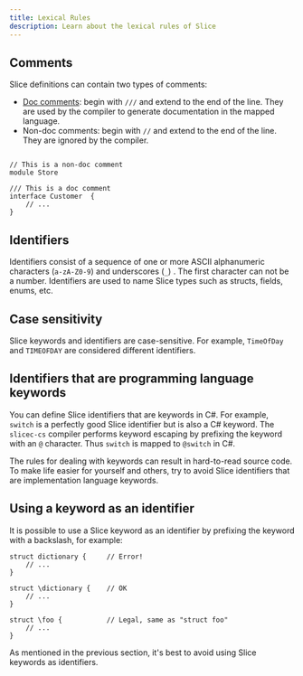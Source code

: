 ```yaml
---
title: Lexical Rules
description: Learn about the lexical rules of Slice
---
```


## Comments

Slice definitions can contain two types of comments:

- [Doc comments](/docs/slice/language-guide/doc-comments): begin with `///` and extend to the end of the line. They are used by the compiler to
  generate documentation in the mapped language.
- Non-doc comments: begin with `//` and extend to the end of the line. They are ignored by the compiler.

```slice

// This is a non-doc comment
module Store

/// This is a doc comment
interface Customer  {
    // ...
}

```

## Identifiers

Identifiers consist of a sequence of one or more ASCII alphanumeric characters (`a-zA-Z0-9`) and underscores (`_`) .
The first character can not be a number. Identifiers are used to name Slice types such as structs, fields, enums, etc.

## Case sensitivity

Slice keywords and identifiers are case-sensitive. For example, `TimeOfDay` and `TIMEOFDAY` are
considered different identifiers.

## Identifiers that are programming language keywords

You can define Slice identifiers that are keywords in C#. For example, `switch` is a
perfectly good Slice identifier but is also a C# keyword. The `slicec-cs` compiler performs keyword escaping by
prefixing the keyword with an `@` character. Thus `switch` is mapped to `@switch` in C#.

The rules for dealing with keywords can result in hard-to-read source code. To make life easier for yourself and others,
try to avoid Slice identifiers that are implementation language keywords.

## Using a keyword as an identifier

It is possible to use a Slice keyword as an identifier by prefixing the keyword with a backslash, for example:

```slice
struct dictionary {     // Error!
    // ...
}

struct \dictionary {    // OK
    // ...
}

struct \foo {           // Legal, same as "struct foo"
    // ...
}
```

As mentioned in the previous section, it's best to avoid using Slice keywords as identifiers.
